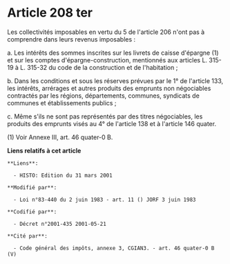 # Article 208 ter

Les collectivités imposables en vertu du 5 de l'article 206 n'ont pas à comprendre dans leurs revenus imposables :

a. Les intérêts des sommes inscrites sur les livrets de caisse d'épargne (1) et sur les comptes d'épargne-construction,
mentionnés aux articles L. 315-19 à L. 315-32 du code de la construction et de l'habitation ;

b. Dans les conditions et sous les réserves prévues par le 1° de l'article 133, les intérêts, arrérages et autres produits
des emprunts non négociables contractés par les régions, départements, communes, syndicats de communes et établissements
publics ;

c. Même s'ils ne sont pas représentés par des titres négociables, les produits des emprunts visés au 4° de l'article 138 et à
l'article 146 quater.

(1) Voir Annexe III, art. 46 quater-0 B.

**Liens relatifs à cet article**

	**Liens**:

	  - HISTO: Edition du 31 mars 2001

	**Modifié par**:

	  - Loi n°83-440 du 2 juin 1983 - art. 11 () JORF 3 juin 1983

	**Codifié par**:

	  - Décret n°2001-435 2001-05-21

	**Cité par**:

	  - Code général des impôts, annexe 3, CGIAN3. - art. 46 quater-0 B (V)
